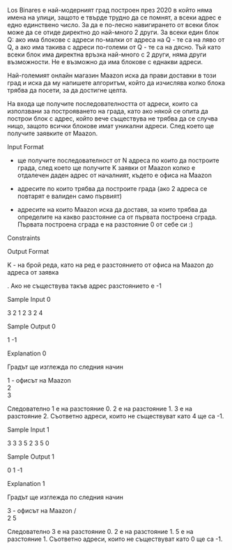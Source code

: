 Los Binares е най-модерният град построен през 2020 в който няма имена на улици, защото е твърде трудно да се помнят, а всеки адрес е едно единствено число. За да е по-лесно навигирането от всеки блок може да се отиде директно до най-много 2 други. За всеки един блок Q: ако има блокове с адреси по-малки от адреса на Q - те са на ляво от Q, а ако има такива с адреси по-големи от Q - те са на дясно. Тъй като всеки блок има директна връзка най-много с 2 други, няма други възможности. Не е възможно да има блокове с еднакви адреси.

Най-големият онлайн магазин Maazon иска да прави доставки в този град и иска да му напишете алгоритъм, който да изчислява колко блока трябва да посети, за да достигне целта.

На входа ще получите последователността от адреси, които са използвани за построяването на града, като ако някой се опита да построи блок с адрес, който вече съществува не трябва да се случва нищо, защото всички блокове имат уникални адреси. След което ще получите заявките от Maazon.

Input Format

- ще получите последователност от N адреса по които да построите града, след което ще получите K заявки от Maazon колко е отдалечен даден адрес от началният, където е офиса на Maazon

- адресите по които трябва да построите града (ако 2 адреса се повтарят е валиден само първият)

- адресите на които Maazon иска да доставя, за които трябва да определите на какво разстояние са от първата построена сграда. Първата построена сграда е на разстояние 0 от себе си :)

Constraints

Output Format

K - на брой реда, като на ред
е разстоянието от офиса на Maazon до адреса от заявка

. Ако не съществува такъв адрес разстоянието е -1

Sample Input 0

3 2
1 2 3
2 4

Sample Output 0

1
-1

Explanation 0

Градът ще изглежда по следния начин

1 - офисът на Maazon
 \
  2
   \
    3

Следователно 1 е на разстояние 0. 2 е на разстояние 1. 3 е на разстояние 2. Съответно адреси, които не съществуват като 4 ще са -1.

Sample Input 1

3 3
3 5 2
3 5 0

Sample Output 1

0
1
-1

Explanation 1

Градът ще изглежда по следния начин

  3 - офисът на Maazon
 / \
2   5

Следователно 3 е на разстояние 0. 2 е на разстояние 1. 5 е на разстояние 1. Съответно адреси, които не съществуват като 0 ще са -1.
